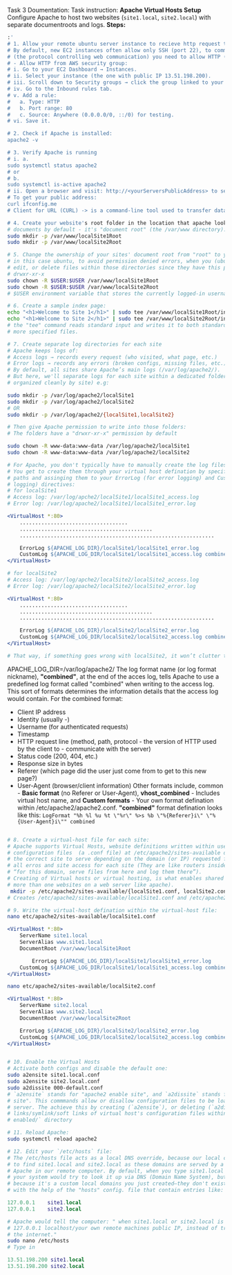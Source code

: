 Task 3 Doumentation:
Task instruction:
**Apache Virtual Hosts Setup**
Configure Apache to host two websites (`site1.local`, `site2.local`) with separate documentroots and logs.
**Steps:**
```bash
:'
# 1. Allow your remote ubuntu server instance to recieve http request traffic through a port (usually port 80) apart from ssh traffic. 
# By default, new EC2 instances often allow only SSH (port 22), to communicate with your remote system through HTTP 
# (the protocol controlling web communication) you need to allow HTTP (port 80) 
# - Allow HTTP from AWS security group:
# i. Go to your EC2 Dashboard → Instances.
# ii. Select your instance (the one with public IP 13.51.198.200).
# iii. Scroll down to Security groups → click the group linked to your instance.
# iv. Go to the Inbound rules tab.
# v. Add a rule:
#	a. Type: HTTP
#	b. Port range: 80
#	c. Source: Anywhere (0.0.0.0/0, ::/0) for testing.
# vi. Save it.

# 2. Check if Apache is installed:
apache2 -v

# 3. Verify Apache is running
# i. a. 
sudo systemctl status apache2
# or
# b. 
sudo systemctl is-active apache2
# ii. Open a browser and visit: http://<yourServersPublicAddress> to see the Apache2 default page.
# To get your public address:
curl ifconfig.me
# Client for URL (CURL) -> is a command-line tool used to transfer data to or from a server using varieties of protocols: HTTP, HTTPS, FTP, and SCP.

# 4. Create your website's root folder in the location that apache looks for the root of 
# documents by default - it's "document root" (the /var/www directory):
sudo mkdir -p /var/www/localSite1Root
sudo mkdir -p /var/www/localSite2Root

# 5. Change the ownership of your sites' document root from "root" to your user account - 
# in this case ubuntu, to avoid permission denied errors, when you (ubuntu) want to create, 
# edit, or delete files within those directories since they have this permissions by default: 
# drwxr-xr-x
sudo chown -R $USER:$USER /var/www/localSite1Root
sudo chown -R $USER:$USER /var/www/localSite2Root
# $USER environment variable that stores the currently logged-in username, was utilized

# 6. Create a sample index page:
echo "<h1>Welcome to Site 1</h1>" | sudo tee /var/www/localSite1Root/index.html
echo "<h1>Welcome to Site 2</h1>" | sudo tee /var/www/localSite2Root/index.html
# the "tee" command reads standard input and writes it to both standard out and one or 
# more specified files.

# 7. Create separate log directories for each site
# Apache keeps logs of:
# Access logs → records every request (who visited, what page, etc.)
# Error logs → records any errors (broken configs, missing files, etc.)
# By default, all sites share Apache’s main logs (/var/log/apache2/).
# But here, we'll separate logs for each site within a dedicated folder (so that logs gets 
# organized cleanly by site) e.g:

sudo mkdir -p /var/log/apache2/localSite1
sudo mkdir -p /var/log/apache2/localSite2
# OR
sudo mkdir -p /var/log/apache2/{localSite1,localSite2}

# Then give Apache permission to write into those folders:
# The folders have a "drwxr-xr-x" permission by default

sudo chown -R www-data:www-data /var/log/apache2/localSite1
sudo chown -R www-data:www-data /var/log/apache2/localSite2

# For Apache, you don't typically have to manually create the log files. 
# You get to create them through your virtual host defination by specifying your log files' 
# paths and assinging them to your ErrorLog (for error logging) and CustomLog (for access 
# logging) directives:
# for localSite1
# Access log: /var/log/apche2/localSite1/localSite1_access.log
# Error log: /var/log/apache2/localSite1/localSite1_error.log
```
```apache
<VirtualHost *:80>
    ...................................
    ...........................................
    ...............................................................

    ErrorLog ${APACHE_LOG_DIR}/localSite1/localSite1_error.log
    CustomLog ${APACHE_LOG_DIR/localSite1/localSite1_access.log combined
</VirtualHost>
```
```bash
# for localSite2
# Access log: /var/log/apche2/localSite2/localSite2_access.log
# Error log: /var/log/apache2/localSite2/localSite2_error.log
```
```apache
<VirtualHost *:80>
    ...................................
    ...........................................
    ...............................................................

    ErrorLog ${APACHE_LOG_DIR}/localSite2/localSite2_error.log
    CustomLog ${APACHE_LOG_DIR/localSite2/localSite2_access.log combined
</VirtualHost>
```
```bash
# That way, if something goes wrong with localSite2, it won’t clutter the logs of localSite1.
```
APACHE_LOG_DIR=/var/log/apache2/
The log format name (or log format nickname), **"combined"**, at the end of the acces log, tells Apache to use a predefined log format called "combined" when 
writing to the access log. This sort of formats determines the information details that the access log would contain. 
For the combined format:
- Client IP address
- Identity (usually -)
- Username (for authenticated requests)
- Timestamp
- HTTP request line (method, path, protocol - the version of HTTP used by the client to - communicate with the server)
- Status code (200, 404, etc.)
- Response size in bytes
- Referer (which page did the user just come from to get to this new page?)
- User-Agent (browser/client information)
Other formats include, common - **Basic format** (no Referer or User-Agent), **vhost_combined** - Includes virtual host name, and **Custom formats** - Your 
own format defination within /etc/apache2/apache2.conf. 
**"combined"** format defination looks like this:
`LogFormat "%h %l %u %t \"%r\" %>s %b \"%{Referer}i\" \"%{User-Agent}i\"" combined`
```bash

# 8. Create a virtual-host file for each site:
# Apache supports Virtual Hosts, website definitions written within user-created 
# configuration files  (a .conf file) at /etc/apache2/sites-available directory. They tell Apache 
# the correct site to serve depending on the domain (or IP) requested for, and the file to log 
# all erros and site access for each site (They are like routers inside Apache that tells it: 
# “for this domain, serve files from here and log them there”).
# Creating of Virtual hosts or virtual hosting, is what enables shared hosting - the running of 
# more than one websites on a web server like apache).
 mkdir -p /etc/apache2/sites-available/{localSite1.conf, localSite2.conf}  
# Creates /etc/apache2/sites-available/localSite1.conf and /etc/apache2/sites-available/localSite2.conf

# 9. Write the virtual-host defination within the virtual-host file:
nano etc/apache2/sites-available/localSite1.conf 
```
```apache
<VirtualHost *:80>
    ServerName site1.local
    ServerAlias www.site1.local
    DocumentRoot /var/www/localSite1Root

        ErrorLog ${APACHE_LOG_DIR}/localSite1/localSite1_error.log
    CustomLog ${APACHE_LOG_DIR/localSite1/localSite1_access.log combined
</VirtualHost>
```
```bash
nano etc/apache2/sites-available/localSite2.conf 
```
```apache
<VirtualHost *:80>
    ServerName site2.local
    ServerAlias www.site2.local
    DocumentRoot /var/www/localSite2Root

    ErrorLog ${APACHE_LOG_DIR}/localSite2/localSite2_error.log
    CustomLog ${APACHE_LOG_DIR/localSite2/localSite2_access.log combined
</VirtualHost>
```
```bash

# 10. Enable the Virtual Hosts
# Activate both configs and disable the default one:
sudo a2ensite site1.local.conf
sudo a2ensite site2.local.conf
sudo a2dissite 000-default.conf
# `a2ensite` stands for "apache2 enable site", and `a2dissite` stands for "apache2 disable
# site". This commmands allow or disallow configuration files to be loaded by the web 
# server. The achieve this by creating (`a2ensite`), or deleting (`a2dissite`) symbolic 
# links/symlink/soft links of virtual host's configuration files within the `/etc/apache2/sites-
# enabled/` directory

# 11. Reload Apache:
sudo systemctl reload apache2

# 12. Edit your `/etc/hosts` file:
# The /etc/hosts file acts as a local DNS override, because our local computer won't be able 
# to find site1.local and site2.local as these domains are served by a local web server - the 
# Apache in our remote computer. By default, when you type site1.local in your browser, 
# your system would try to look it up via DNS (Domain Name System), but won't find it 
# because it's a custom local domains you just created—they don't exist on the internet. So 
# with the help of the "hosts" config. file that contain entries like:
```
```lua
127.0.0.1    site1.local
127.0.0.1    site2.local
```
```bash
# Apache would tell the computer: " when site1.local or site2.local is asked for, point to 
# 127.0.0.1 localhost/your own remote machines public IP, instead of trying to look it up on 
# the internet."
sudo nano /etc/hosts
# Type in 
```
```lua
13.51.198.200 site1.local
13.51.198.200 site2.local
```
